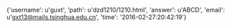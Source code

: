 {'username': u'guxt', 'path': u'dzd1210/1210.html', 'answer': u'ABCD', 'email': u'gxt13@mails.tsinghua.edu.cn', 'time': '2016-02-27:20:42:19'}